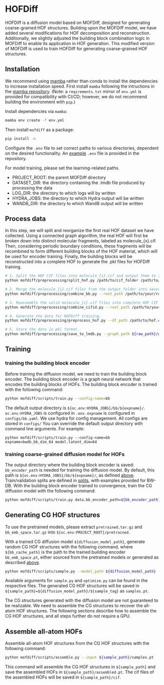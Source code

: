 # HOFDiff

HOFDiff is a diffusion model based on MOFDiff, designed for generating coarse-grained HOF structures. Building upon the MOFDiff model, we have added several modifications for HOF decomposition and reconstruction. Additionally, we slightly adjusted the building block combination logic in MOFDiff to enable its application in HOF generation. This modified version of MOFDiff is used to train HOFDiff for generating coarse-grained HOF structures.



## Installation

We recommend using [mamba](https://mamba.readthedocs.io/en/latest/) rather than conda to install the dependencies to increase installation speed. First install `mamba` following the intructions in the [mamba repository](https://mamba.readthedocs.io/en/latest/installation/mamba-installation.html). (Note: a `reqirements.txt` mirror of `env.yml` is provided for compatibility with CI/CD; however, we do not recommend building the environment with `pip`.)

Install dependencies via `mamba`:

```bash
mamba env create -f env.yml
```



Then install `mofdiff` as a package:

```bash
pip install -e 
```

 

Configure the `.env` file to set correct paths to various directories, dependent on the desired functionality. An [example](https://github.com/wangtaoyang/HOFDiff/blob/main/.env) `.env` file is provided in the repository.

For model training, please set the learning-related paths.

- PROJECT_ROOT: the parent MOFDiff directory
- DATASET_DIR: the directory containing the .lmdb file produced by processing the data
- LOG_DIR: the directory to which logs will by written
- HYDRA_JOBS: the directory to which Hydra output will be written
- WANDB_DIR: the directory to which WandB output will be written

## Process data

In this step, we will split and reorganize the first real HOF dataset we have collected. Using a connected graph algorithm, the real HOF will first be broken down into distinct molecular fragments, labeled as molecule_{x}.cif. Then, considering periodic boundary conditions, these fragments will be recombined to form different building blocks of the HOF material, which will be used for encoder training. Finally, the building blocks will be reconstructed into a complete HOF to generate the .pkl files for HOFDiff training.

```bash
# 1. Split the HOF CIF files into molecule_{i}.cif and output them to the target folder. The cif_folder contains several HOF CIF files. After running the script, the output_folder will contain subfolders named after each HOF, with each folder containing several split molecule_{i}.cif files.
python mofdiff/preprocessing/split_hof.py /path/to/cif_folder /path/to/output_folder

# 2. Merge the molecule_{i}.cif files from the output_folder into several bb.cif files based on periodic boundary conditions.
python mofdiff/preprocessing/combine_bb.py --root_path /path/to/your/root/output_folder

# 3. Reassemble the valid molecule_{i}.cif files into complete HOF CIF files.
python mofdiff/preprocessing/combine_cifid.py --root_path /path/to/your/root/output_folder

# 4. Generate the data for HOFDiff training.
python mofdiff/preprocessing/preprocess_hof.py --df_path /path/to/hof.csv --save_path /path/to/hof_save_path --device cpu --num_workers 4

# 5. Store the data in pkl format.
python mofdiff/preprocessing/save_to_lmdb.py --graph_path ${raw_path}/graphs --save_path ${raw_path}/lmdbs
```



## Training

### training the building block encoder

Before training the diffusion model, we need to train the building block encoder. The building block encoder is a graph neural network that encodes the building blocks of HOFs. The building block encoder is trained with the following command:

```bash
python mofdiff/scripts/train.py --config-name=bb
```



The default output directory is `${oc.env:HYDRA_JOBS}/bb/${expname}/`. `oc.env:HYDRA_JOBS` is configured in `.env`. `expname` is configured in `configs/bb.yaml`. We use hydra for config management. All configs are stored in `configs/` You can override the default output directory with command line arguments. For example:

```
python mofdiff/scripts/train.py --config-name=bb expname=bwdb_bb_dim_64 model.latent_dim=64
```

### training coarse-grained diffusion model for HOFs

The output directory where the building block encoder is saved: `bb_encoder_path` is needed for training the diffusion model. By default, this path is `${oc.env:HYDRA_JOBS}/bb/${expname}/`, as defined [above](https://github.com/wangtaoyang/HOFDiff#training-the-building-block-encoder). Train/validation splits are defined in [splits](https://github.com/wangtaoyang/HOFDiff/blob/main/splits), with examples provided for BW-DB. With the building block encoder trained to convergence, train the CG diffusion model with the following command:

```bash
python mofdiff/scripts/train.py data.bb_encoder_path=${bb_encoder_path}
```



## Generating CG HOF structures

To use the pretrained models, please extract `pretrained.tar.gz` and `bb_emb_space.tar.gz` into `${oc.env:PROJECT_ROOT}/pretrained`.

With a trained CG diffusion model `${diffusion_model_path}`, generate random CG HOF structures with the following command, where `${bb_cache_path}` is the path to the trained building encoder `bb_emb_space.pt`, either sourced from the pretrained models or generated as described [above](https://github.com/wangtaoyang/HOFDiff#training-the-building-block-encoder).

```bash
python mofdiff/scripts/sample.py --model_path ${diffusion_model_path} --bb_cache_path ${bb_cache_path}
```

Available arguments for `sample.py` and `optimize.py` can be found in the respective files. The generated CG HOF structures will be saved in `${sample_path}=${diffusion_model_path}/${sample_tag}` as `samples.pt`.

The CG structures generated with the diffusion model are not guaranteed to be realizable. We need to assemble the CG structures to recover the all-atom HOF structures. The following sections describe how to assemble the CG HOF structures, and all steps further do not require a GPU.

## Assemble all-atom HOFs

Assemble all-atom HOF structures from the CG HOF structures with the following command:

```bash
python mofdiff/scripts/assemble.py --input ${sample_path}/samples.pt
```

This command will assemble the CG HOF structures in `${sample_path}` and save the assembled HOFs in `${sample_path}/assembled.pt`. The cif files of the assembled HOFs will be saved in `${sample_path}/cif`.